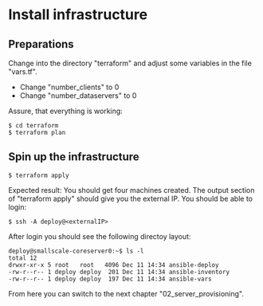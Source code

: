 # Install infrastructure

## Preparations

Change into the directory "terraform" and adjust some variables 
in the file "vars.tf". 

* Change "number_clients" to 0
* Change "number_dataservers" to 0

Assure, that everything is working:

```
$ cd terraform
$ terraform plan
```

## Spin up the infrastructure


```
$ terraform apply
```

Expected result: You should get four machines created.
The output section of "terraform apply" should give you 
the external IP.
You should be able to login:


```
$ ssh -A deploy@<externalIP>
```

After login you should see the following directoy layout:

```
deploy@smallscale-coreserver0:~$ ls -l
total 12
drwxr-xr-x 5 root   root   4096 Dec 11 14:34 ansible-deploy
-rw-r--r-- 1 deploy deploy  201 Dec 11 14:34 ansible-inventory
-rw-r--r-- 1 deploy deploy  197 Dec 11 14:34 ansible-vars
```

From here you can switch to the next chapter "02_server_provisioning".




